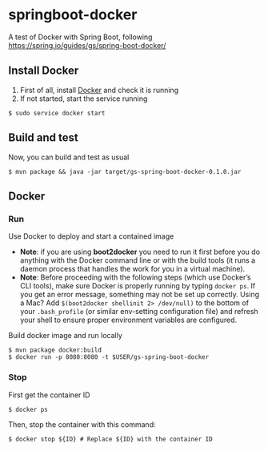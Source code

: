 # springboot-docker
A test of Docker with Spring Boot, following https://spring.io/guides/gs/spring-boot-docker/

## Install Docker

  1. First of all, install [Docker](https://docs.docker.com/installation) and check it is running
  2. If not started, start the service running

    $ sudo service docker start

## Build and test

Now, you can build and test as usual

    $ mvn package && java -jar target/gs-spring-boot-docker-0.1.0.jar

## Docker

### Run

Use Docker to deploy and start a contained image

  * __Note__: if you are using __boot2docker__ you need to run it first before you do anything with the Docker command line or with the build tools (it runs a daemon process that handles the work for you in a virtual machine).
  * __Note__: Before proceeding with the following steps (which use Docker’s CLI tools), make sure Docker is properly running by typing ``docker ps``. If you get an error message, something may not be set up correctly. Using a Mac? Add ``$(boot2docker shellinit 2> /dev/null)`` to the bottom of your ``.bash_profile`` (or similar env-setting configuration file) and refresh your shell to ensure proper environment variables are configured.

Build docker image and run locally

    $ mvn package docker:build
    $ docker run -p 8080:8080 -t $USER/gs-spring-boot-docker

### Stop

First get the container ID
  
    $ docker ps

Then, stop the container with this command:

    $ docker stop ${ID} # Replace ${ID} with the container ID

